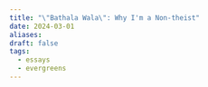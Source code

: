 ```yaml
---
title: "\"Bathala Wala\": Why I'm a Non-theist"
date: 2024-03-01
aliases: 
draft: false
tags:
  - essays
  - evergreens
---
```

